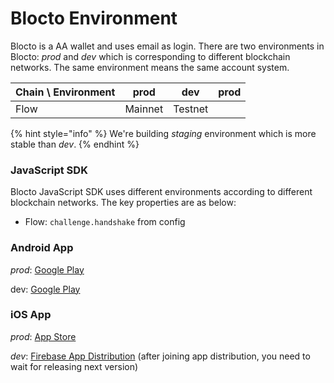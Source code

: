 # Blocto Environment

Blocto is a AA wallet and uses email as login. There are two environments in Blocto: _prod_ and _dev_ which is corresponding to different blockchain networks. The same environment means the same account system.

<table><thead><tr><th>Chain \ Environment</th><th>prod</th><th>dev</th><th data-hidden>prod</th></tr></thead><tbody><tr><td>Flow</td><td>Mainnet</td><td>Testnet</td><td></td></tr></tbody></table>

{% hint style="info" %}
We're building _staging_ environment which is more stable than _dev_.
{% endhint %}

### JavaScript SDK

Blocto JavaScript SDK uses different environments according to different blockchain networks. The key properties are as below:

* Flow: `challenge.handshake` from config

### Android App

_prod_: [Google Play](https://play.google.com/store/apps/details?id=com.portto.blocto)

dev: [Google Play](https://play.google.com/store/apps/details?id=com.portto.blocto.dev)

### iOS App

_prod_: [App Store](https://apps.apple.com/tw/app/blocto/id1481181682)

_dev_: [Firebase App Distribution](https://appdistribution.firebase.dev/i/9bf7a7686de52079) (after joining app distribution, you need to wait for releasing next version)
